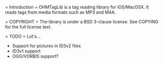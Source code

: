 = Introduction =
OHMTagLib is a tag reading library for iOS/MacOSX.
It reads tags from media formats such as MP3 and M4A.

= COPYRIGHT =
The library is under a BSD 3-clause license. See COPYING for
the full license text.

= TODO =
Lot's...

* Support for pictures in ID3v2 files
* ID3v1 support
* OGG/VORBIS support?


